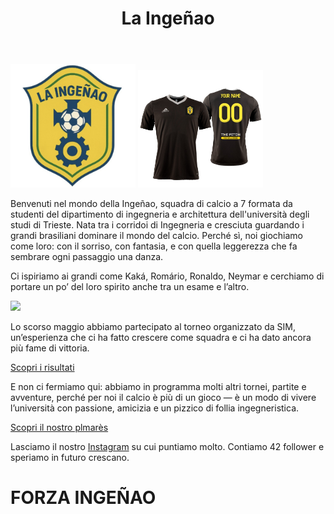 <html>
  <header>
<h1>La Ingeñao</h1>
</header>
<body>
<main>
<img src="images/Screenshot_20250428_111523_Gallery.jpg" width="200">
<img src="images/MagliaGaraIngenao.jpg" width="200">
<p>Benvenuti nel mondo della Ingeñao, squadra di calcio a 7 formata da studenti del dipartimento di ingegneria e architettura dell'università degli studi di Trieste. Nata tra i corridoi di Ingegneria e cresciuta guardando i grandi brasiliani dominare il mondo del calcio. Perché sì, noi giochiamo come loro: con il sorriso, con fantasia, e con quella leggerezza che fa sembrare ogni passaggio una danza.</p>
<p>Ci ispiriamo ai grandi come Kaká, Romário, Ronaldo, Neymar e cerchiamo di portare un po’ del loro spirito anche tra un esame e l’altro.</p>
<img src="https://live.staticflickr.com/8283/7736159024_ded383cb8f_b.jpg" width="400">
<p>Lo scorso maggio abbiamo partecipato al torneo organizzato da SIM, un’esperienza che ci ha fatto crescere come squadra e ci ha dato ancora più fame di vittoria.</p>
<a href="risultati.html">Scopri i risultati</a>
<p>E non ci fermiamo qui: abbiamo in programma molti altri tornei, partite e avventure, perché per noi il calcio è più di un gioco — è un modo di vivere l’università con passione, amicizia e un pizzico di follia ingegneristica.</p>
<a href="palmarès.html">Scopri il nostro plmarès</a>
<p>Lasciamo il nostro <a href="https://www.instagram.com/laingenao/">Instagram</a> su cui puntiamo molto. Contiamo 42 follower e speriamo in futuro crescano.</p>
<h1>FORZA INGEÑAO</h1>
<script src="https://www.gdprset.it/widget/gdpr-it-1.js" type="text/javascript"></script>
</main>
</body>
</html>
